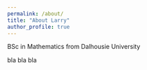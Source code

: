 ```yaml
---
permalink: /about/
title: "About Larry"
author_profile: true
---
```

BSc in Mathematics from Dalhousie University

bla bla bla
